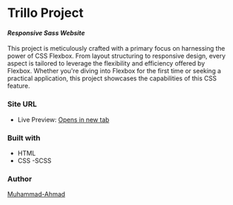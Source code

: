 # Trillo Project

#### _Responsive Sass Website_

This project is meticulously crafted with a primary focus on harnessing the power of CSS Flexbox. From layout structuring to responsive design, every aspect is tailored to leverage the flexibility and efficiency offered by Flexbox. Whether you're diving into Flexbox for the first time or seeking a practical application, this project showcases the capabilities of this CSS feature.

### Site URL

- Live Preview: [Opens in new tab](https://trillo-project-scss.surge.sh/)

### Built with

- HTML
- CSS -SCSS

### Author

[Muhammad-Ahmad](mailto:muhammadugv66@gmail.com)
